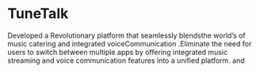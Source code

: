 # TuneTalk
Developed a Revolutionary platform that seamlessly blendsthe world’s of music catering and integrated voiceCommunication .Eliminate the need for users to switch between multiple apps by offering integrated music streaming and voice communication features into a unified platform. and    
   
